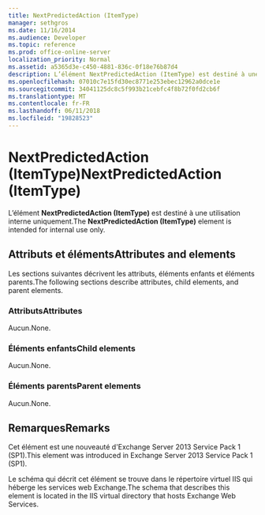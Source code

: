 ```yaml
---
title: NextPredictedAction (ItemType)
manager: sethgros
ms.date: 11/16/2014
ms.audience: Developer
ms.topic: reference
ms.prod: office-online-server
localization_priority: Normal
ms.assetid: a5365d3e-c450-4881-836c-0f18e76b87d4
description: L’élément NextPredictedAction (ItemType) est destiné à une utilisation interne uniquement.
ms.openlocfilehash: 07010c7e15fd30ec8771e253ebec12962a0dce1e
ms.sourcegitcommit: 34041125dc8c5f993b21cebfc4f8b72f0fd2cb6f
ms.translationtype: MT
ms.contentlocale: fr-FR
ms.lasthandoff: 06/11/2018
ms.locfileid: "19828523"
---
```

# <a name="nextpredictedaction-itemtype"></a><span data-ttu-id="6b968-103">NextPredictedAction (ItemType)</span><span class="sxs-lookup"><span data-stu-id="6b968-103">NextPredictedAction (ItemType)</span></span>

<span data-ttu-id="6b968-104">L’élément **NextPredictedAction (ItemType)** est destiné à une utilisation interne uniquement.</span><span class="sxs-lookup"><span data-stu-id="6b968-104">The **NextPredictedAction (ItemType)** element is intended for internal use only.</span></span> 

## <a name="attributes-and-elements"></a><span data-ttu-id="6b968-105">Attributs et éléments</span><span class="sxs-lookup"><span data-stu-id="6b968-105">Attributes and elements</span></span>

<span data-ttu-id="6b968-106">Les sections suivantes décrivent les attributs, éléments enfants et éléments parents.</span><span class="sxs-lookup"><span data-stu-id="6b968-106">The following sections describe attributes, child elements, and parent elements.</span></span>
  
### <a name="attributes"></a><span data-ttu-id="6b968-107">Attributs</span><span class="sxs-lookup"><span data-stu-id="6b968-107">Attributes</span></span>

<span data-ttu-id="6b968-108">Aucun.</span><span class="sxs-lookup"><span data-stu-id="6b968-108">None.</span></span>
  
### <a name="child-elements"></a><span data-ttu-id="6b968-109">Éléments enfants</span><span class="sxs-lookup"><span data-stu-id="6b968-109">Child elements</span></span>

<span data-ttu-id="6b968-110">Aucun.</span><span class="sxs-lookup"><span data-stu-id="6b968-110">None.</span></span>
  
### <a name="parent-elements"></a><span data-ttu-id="6b968-111">Éléments parents</span><span class="sxs-lookup"><span data-stu-id="6b968-111">Parent elements</span></span>

<span data-ttu-id="6b968-112">Aucun.</span><span class="sxs-lookup"><span data-stu-id="6b968-112">None.</span></span>
  
## <a name="remarks"></a><span data-ttu-id="6b968-113">Remarques</span><span class="sxs-lookup"><span data-stu-id="6b968-113">Remarks</span></span>

<span data-ttu-id="6b968-114">Cet élément est une nouveauté d'Exchange Server 2013 Service Pack 1 (SP1).</span><span class="sxs-lookup"><span data-stu-id="6b968-114">This element was introduced in Exchange Server 2013 Service Pack 1 (SP1).</span></span>
  
<span data-ttu-id="6b968-115">Le schéma qui décrit cet élément se trouve dans le répertoire virtuel IIS qui héberge les services web Exchange.</span><span class="sxs-lookup"><span data-stu-id="6b968-115">The schema that describes this element is located in the IIS virtual directory that hosts Exchange Web Services.</span></span>
  

